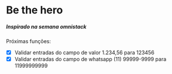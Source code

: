 # Be the hero

##### Inspirado na semana omnistack

Próximas funções:
- [x] Validar entradas do campo de valor 1.234,56 para 123456
- [x] Validar entradas do campo de whatsapp (11) 99999-9999 para 11999999999
